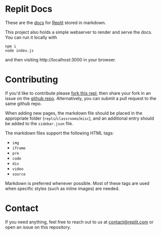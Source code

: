 # Replit Docs

These are the [docs](https://docs.replit.com) for [Replit](https://replit.com) stored in markdown.

This project also holds a simple webserver to render and serve the docs. You can run it locally with 

```
npm i
node index.js
```

and then visiting http://localhost:3000 in your browser.

# Contributing

If you'd like to contribute please [fork this repl](https://docs.replit.com/__repl), then share your fork in an issue on the [github repo](https://github.com/replit/replit.github.io/). Alternatively, you can submit a pull request to the same github repo.

When adding new pages, the markdown file should be placed in the appropriate folder (`repls`/`classrooms`/`misc`), and an additional entry should be added to the `sidebar.json` file.

The markdown files support the following HTML tags:

* `img`
* `iframe`
* `pre`
* `code`
* `div`
* `video`
* `source`

Markdown is preferred whenever possible.  Most of these tags are used when specific styles (such as inline images) are needed.

# Contact

If you need anything, feel free to reach out to us at [contact@replit.com](mailto:contact@replit.com) or open an issue on this repository.
